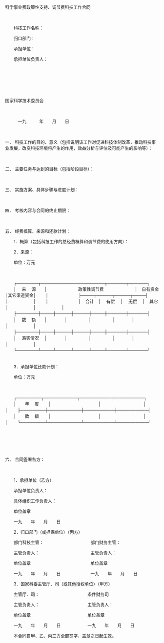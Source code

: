 



科学事业费政策性支持、调节费科技工作合同



 

　　

　　科技工作名称：

　　归口部门：

　　承担单位：

　　承担单位负责人：

　　

　　

　　


 国家科学技术委员会
 
　　



　　　一九　　　年　　月　　日

　　

一、
科技工作的目的、意义（包括说明该工作对促进科技体制改革，推动科技事业发展，改变科技环境将产生的作用，效益分析与评估及可能产生的影响等）：

　　

二、
主要任务与达到的目标（包括阶段目标）：

　　

三、
实施方案、具体步骤与进度计划：

　　

四、
考核内容与合同的终止期限：

　　

五、
经费概算、来源和还款计划：

　　1．概算（包括科技工作的总经费概算和调节费的使用方向）：

　　2．来源：

　　单位：万元

　　


　　┌───────┬─────────────────────┬──────┬──────┐
　　│　 来　 源　　│　　　　　　　 政策性调节费　　　　　　　 │　自有资金　│其它渠道资金│
　　│　　　　　　　├────┬─────┬─────┬────┤　　　　　　│　　　　　　│
　　│　　　　　　　│　合计　│　 有偿　 │　 无偿　 │　其它　│　　　　　　│　　　　　　│
　　├───────┼────┼─────┼─────┼────┼──────┼──────┤
　　│　 数　 额　　│　　　　│　　　　　│　　　　　│　　　　│　　　　　　│　　　　　　│
　　├───────┼────┼─────┼─────┼────┼──────┼──────┤
　　│　 落实情况　 │　　　　│　　　　　│　　　　　│　　　　│　　　　　　│　　　　　　│
　　└───────┴────┴─────┴─────┴────┴──────┴──────┘
　　


　　3．承担单位还款计划：

　　单位：万元

　　


　　┌────────┬───────────┬──────────┬──────────┐
　　│　　年　 度　　 │　　　　　　　　　　　│　　　　　　　　　　│　　　　　　　　　　│
　　├────────┼───────────┼──────────┼──────────┤
　　│　　数　 额　　 │　　　　　　　　　　　│　　　　　　　　　　│　　　　　　　　　　│
　　└────────┴───────────┴──────────┴──────────┘
　　


　　

　　

六、
合同签署各方：

　　

　　1．承担单位（乙方）

　　承担单位负责人：

　　具体组织工作负责人：　　

　　单位盖章

　　一九　　年　　月　　日

　　2．归口部门（或担保单位）（丙方）　　

　　部门科技主管：　　　　　　　　　　　部门财务主管：

　　主管负责人：　　　　　　　　　　　　主管负责人：

　　单位盖章　　　　　　　　　　　　　　单位盖章

　　一九　　年　　月　　日　　　　　　　一九　　年　　月　　日　　

　　3．国家科委主管厅、司（或其他授权单位）（甲方）　　

　　主管厅、司：　　　　　　　　　　　 条件财务司

　　主管负责人：　　　　　　　　　　　 主管负责人：

　　单位盖章　　　　　　　　　　　　　 单位盖章

　　一九　　年　　月　　日　　　　　　 一九　　年　　月　　日　　

　　本合同自甲、乙、丙三方全部签字、盖章之日起生效。

　　